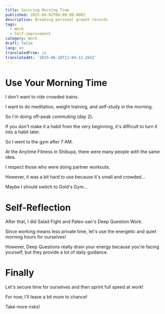 ```yaml
---
title: Securing Morning Time
published: 2025-04-02T00:00:00.000Z
description: Breaking personal growth records
tags:
  - Work
  - Self-improvement
category: Work
draft: false
lang: en
translatedFrom: ja
translatedAt: '2025-06-28T11:04:12.265Z'
---
```

# Use Your Morning Time

I don't want to ride crowded trains.

I want to do meditation, weight training, and self-study in the morning.

So I'm doing off-peak commuting (day 2).

If you don't make it a habit from the very beginning, it's difficult to turn it into a habit later.

So I went to the gym after 7 AM.

At the Anytime Fitness in Shibuya, there were many people with the same idea.

I respect those who were doing partner workouts.

However, it was a bit hard to use because it's small and crowded...

Maybe I should switch to Gold's Gym...

# Self-Reflection

After that, I did Salad Fight and Paleo-san's Deep Question Work.

Since working means less private time, let's use the energetic and quiet morning hours for ourselves!

However, Deep Questions really drain your energy because you're facing yourself, but they provide a lot of daily guidance.

# Finally

Let's secure time for ourselves and then sprint full speed at work!

For now, I'll leave a bit more to chance!

Take more risks!
